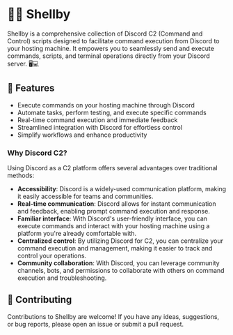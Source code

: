# 🐚🔗 Shellby

Shellby is a comprehensive collection of Discord C2 (Command and Control) scripts designed to facilitate command execution from Discord to your hosting machine. It empowers you to seamlessly send and execute commands, scripts, and terminal operations directly from your Discord server. 🖥️💻

## 🚀 Features

- Execute commands on your hosting machine through Discord
- Automate tasks, perform testing, and execute specific commands
- Real-time command execution and immediate feedback
- Streamlined integration with Discord for effortless control
- Simplify workflows and enhance productivity

### Why Discord C2?

Using Discord as a C2 platform offers several advantages over traditional methods:

- **Accessibility**: Discord is a widely-used communication platform, making it easily accessible for teams and communities.
- **Real-time communication**: Discord allows for instant communication and feedback, enabling prompt command execution and response.
- **Familiar interface**: With Discord's user-friendly interface, you can execute commands and interact with your hosting machine using a platform you're already comfortable with.
- **Centralized control**: By utilizing Discord for C2, you can centralize your command execution and management, making it easier to track and control your operations.
- **Community collaboration**: With Discord, you can leverage community channels, bots, and permissions to collaborate with others on command execution and troubleshooting.

## 🤝 Contributing

Contributions to Shellby are welcome! If you have any ideas, suggestions, or bug reports, please open an issue or submit a pull request.



